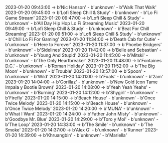 2023-01-20 09:43:00 -> b'Nic Hanson' - b'unknown' - b'Walk That Walk'
2023-01-20 09:45:00 -> b'Lofi Sleep Chill & Study' - b'unknown' - b'Lo Fi Game Stream'
2023-01-20 09:47:00 -> b'Lofi Sleep Chill & Study' - b'unknown' - b'All Day Hip Hop Lo Fi Streaming Music'
2023-01-20 09:49:00 -> b'Lofi Sleep Chill & Study' - b'unknown' - b'Beat For Chill Streaming'
2023-01-20 09:51:00 -> b'Lofi Sleep Chill & Study' - b'unknown' - b'Chill Lo Fi For Gaming'
2023-01-20 11:34:00 -> b'Death Cab for Cutie' - b'unknown' - b'Here to Forever'
2023-01-20 11:37:00 -> b'Phoebe Bridgers' - b'unknown' - b'Sidelines'
2023-01-20 11:42:00 -> b'Belle and Sebastian' - b'unknown' - b'Young And Stupid'
2023-01-20 11:45:00 -> b'Mitski' - b'unknown' - b'The Only Heartbreaker'
2023-01-20 11:48:00 -> b'Fontaines D.C.' - b'unknown' - b'Roman Holiday'
2023-01-20 11:52:00 -> b'The Big Moon' - b'unknown' - b'Trouble'
2023-01-20 13:57:00 -> b'Spoon' - b'unknown' - b'Wild'
2023-01-20 14:01:00 -> b'Foals' - b'unknown' - b'2am'
2023-01-20 14:04:00 -> b'Gorillaz' - b'unknown' - b'New Gold (con Tame Impala y Bootie Brown)'
2023-01-20 14:08:00 -> b'Yeah Yeah Yeahs' - b'unknown' - b'Burning'
2023-01-20 14:12:00 -> b'Shygirl' - b'unknown' - b'Firefly'
2023-01-20 14:15:00 -> b'Beach House' - b'unknown' - b'Once Twice Melody'
2023-01-20 14:15:00 -> b'Beach House' - b'unknown' - b'Once Twice Melody'
2023-01-20 14:20:00 -> b'MUNA' - b'unknown' - b'What I Want'
2023-01-20 14:24:00 -> b'Father John Misty' - b'unknown' - b'Goodbye Mr. Blue'
2023-01-20 14:29:00 -> b'Toro y Moi' - b'unknown' - b'The Loop'
2023-01-20 14:33:00 -> b'The Smile' - b'unknown' - b'The Smoke'
2023-01-20 14:37:00 -> b'Alex G' - b'unknown' - b'Runner'
2023-01-20 14:39:00 -> b'Khruangbin' - b'unknown' - b'Mariella'
